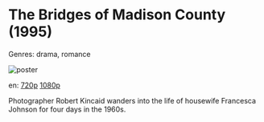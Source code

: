 # The Bridges of Madison County (1995)

Genres: drama, romance

![poster](http://image.tmdb.org/t/p/w500/czRuGEx9Yhnh6nApirTLPToxHNu.jpg)

en:
  [720p](magnet:?xt=urn:btih:67E8BB781CAA9253686B653F72E2099540104FFE&tr=udp://glotorrents.pw:6969/announce&tr=udp://tracker.opentrackr.org:1337/announce&tr=udp://torrent.gresille.org:80/announce&tr=udp://tracker.openbittorrent.com:80&tr=udp://tracker.coppersurfer.tk:6969&tr=udp://tracker.leechers-paradise.org:6969&tr=udp://p4p.arenabg.ch:1337&tr=udp://tracker.internetwarriors.net:1337)
  [1080p](magnet:?xt=urn:btih:02A6EC10ED2E82416E376B7F9DFB8F8A3DBB28D4&tr=udp://glotorrents.pw:6969/announce&tr=udp://tracker.opentrackr.org:1337/announce&tr=udp://torrent.gresille.org:80/announce&tr=udp://tracker.openbittorrent.com:80&tr=udp://tracker.coppersurfer.tk:6969&tr=udp://tracker.leechers-paradise.org:6969&tr=udp://p4p.arenabg.ch:1337&tr=udp://tracker.internetwarriors.net:1337)
  


Photographer Robert Kincaid wanders into the life of housewife Francesca Johnson for four days in the 1960s.